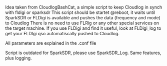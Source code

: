 Idea taken from CloudlogBashCat, a simple script to keep Cloudlog in synch with fldigi or sparksdr
This script should be startet @reboot, it waits until SparkSDR or FLDigi is available and pushes the data (frequency and mode) to Cloudlog
There is no need to use FLRig or any other special services on the target machine. If you use FLDigi and find it useful, look at FLDigi_log to get your FLDIgi qso automatiscally pushed to Cloudlog.

All parameters are explained in the .conf file

Script is outdated for SparkSDR, please use SparkSDR_Log. Same features, plus logging.

